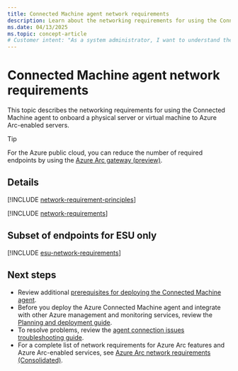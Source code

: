 ```yaml
---
title: Connected Machine agent network requirements
description: Learn about the networking requirements for using the Connected Machine agent for Azure Arc-enabled servers.
ms.date: 04/13/2025
ms.topic: concept-article 
# Customer intent: "As a system administrator, I want to understand the networking requirements for deploying the Connected Machine agent, so that I can successfully onboard physical servers or virtual machines to Azure Arc-enabled servers."
---
```


# Connected Machine agent network requirements

This topic describes the networking requirements for using the Connected Machine agent to onboard a physical server or virtual machine to Azure Arc-enabled servers.

> [!TIP]
> For the Azure public cloud, you can reduce the number of required endpoints by using the [Azure Arc gateway (preview)](arc-gateway.md).

## Details

[!INCLUDE [network-requirement-principles](../includes/network-requirement-principles.md)]

[!INCLUDE [network-requirements](./includes/network-requirements.md)]

## Subset of endpoints for ESU only

[!INCLUDE [esu-network-requirements](./includes/esu-network-requirements.md)]

## Next steps

* Review additional [prerequisites for deploying the Connected Machine agent](prerequisites.md).
* Before you deploy the Azure Connected Machine agent and integrate with other Azure management and monitoring services, review the [Planning and deployment guide](plan-at-scale-deployment.md).
* To resolve problems, review the [agent connection issues troubleshooting guide](troubleshoot-agent-onboard.md).
* For a complete list of network requirements for Azure Arc features and Azure Arc-enabled services, see [Azure Arc network requirements (Consolidated)](../network-requirements-consolidated.md).
